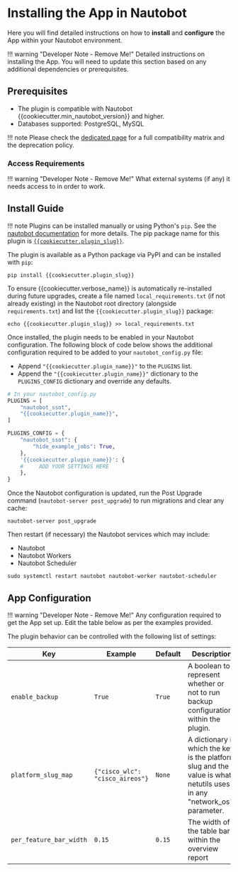 # Installing the App in Nautobot

Here you will find detailed instructions on how to **install** and **configure** the App within your Nautobot environment.

!!! warning "Developer Note - Remove Me!"
    Detailed instructions on installing the App. You will need to update this section based on any additional dependencies or prerequisites.

## Prerequisites

- The plugin is compatible with Nautobot {{cookiecutter.min_nautobot_version}} and higher.
- Databases supported: PostgreSQL, MySQL

!!! note
    Please check the [dedicated page](compatibility_matrix.md) for a full compatibility matrix and the deprecation policy.

### Access Requirements

!!! warning "Developer Note - Remove Me!"
    What external systems (if any) it needs access to in order to work.

## Install Guide

!!! note
    Plugins can be installed manually or using Python's `pip`. See the [nautobot documentation](https://nautobot.readthedocs.io/en/latest/plugins/#install-the-package) for more details. The pip package name for this plugin is [`{{cookiecutter.plugin_slug}}`](https://pypi.org/project/{{cookiecutter.plugin_slug}}/).

The plugin is available as a Python package via PyPI and can be installed with `pip`:

```shell
pip install {{cookiecutter.plugin_slug}}
```

To ensure {{cookiecutter.verbose_name}} is automatically re-installed during future upgrades, create a file named `local_requirements.txt` (if not already existing) in the Nautobot root directory (alongside `requirements.txt`) and list the `{{cookiecutter.plugin_slug}}` package:

```shell
echo {{cookiecutter.plugin_slug}} >> local_requirements.txt
```

Once installed, the plugin needs to be enabled in your Nautobot configuration. The following block of code below shows the additional configuration required to be added to your `nautobot_config.py` file:

- Append `"{{cookiecutter.plugin_name}}"` to the `PLUGINS` list.
- Append the `"{{cookiecutter.plugin_name}}"` dictionary to the `PLUGINS_CONFIG` dictionary and override any defaults.

```python
# In your nautobot_config.py
PLUGINS = [
    "nautobot_ssot",
    "{{cookiecutter.plugin_name}}",
]

PLUGINS_CONFIG = {
    "nautobot_ssot": {
        "hide_example_jobs": True,
    },
    '{{cookiecutter.plugin_name}}': {
    #     ADD YOUR SETTINGS HERE
    },
}
```

Once the Nautobot configuration is updated, run the Post Upgrade command (`nautobot-server post_upgrade`) to run migrations and clear any cache:

```shell
nautobot-server post_upgrade
```

Then restart (if necessary) the Nautobot services which may include:

- Nautobot
- Nautobot Workers
- Nautobot Scheduler

```shell
sudo systemctl restart nautobot nautobot-worker nautobot-scheduler
```

## App Configuration

!!! warning "Developer Note - Remove Me!"
    Any configuration required to get the App set up. Edit the table below as per the examples provided.

The plugin behavior can be controlled with the following list of settings:

| Key     | Example | Default | Description                          |
| ------- | ------ | -------- | ------------------------------------- |
| `enable_backup` | `True` | `True` | A boolean to represent whether or not to run backup configurations within the plugin. |
| `platform_slug_map` | `{"cisco_wlc": "cisco_aireos"}` | `None` | A dictionary in which the key is the platform slug and the value is what netutils uses in any "network_os" parameter. |
| `per_feature_bar_width` | `0.15` | `0.15` | The width of the table bar within the overview report |

